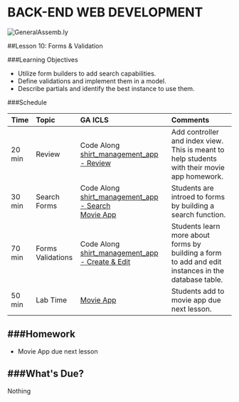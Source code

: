 BACK-END WEB DEVELOPMENT
============================

![GeneralAssemb.ly](https://github.com/generalassembly/ga-ruby-on-rails-for-devs/raw/master/images/ga.png "GeneralAssemb.ly")


##Lesson 10: Forms & Validation


###Learning Objectives


*	Utilize form builders to add search capabilities. 
*	Define validations and implement them in a model.
*	Describe partials and identify the best instance to use them.


###Schedule


| Time        | Topic| GA ICLS| Comments |
| ------------- |:-------------|:-------------------|:-------------------|
| 20 min | Review | Code Along [shirt_management_app - Review](instr_code_demo_notes.md) | Add controller and index view. This is meant to help students with their movie app homework.|
| 30 min | Search Forms | Code Along [shirt_management_app - Search](instr_code_demo_notes.md)<br> [Movie App](instr_exercise_notes.md) | Students are introed to forms by building a search function.|
| 70 min | Forms <br> Validations | Code Along [shirt_management_app - Create & Edit](instr_code_demo_notes.md) | Students learn more about forms by building a form to add and edit instances in the database table.|
| 50 min | Lab Time | [Movie App](instr_exercise_notes.md) | Students add to movie app due next lesson.|


###Homework
--------

*	Movie App due next lesson


###What's Due?
--------
Nothing

